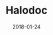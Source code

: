 ---
layout: site
title: "Halodoc"
date: 2018-01-24
categories: [community]
version: 5.0.0
major: 5
minor: 0
patch: 0
slug: halodoc
link: https://www.halodoc.com
permalink: /sites/:slug
---